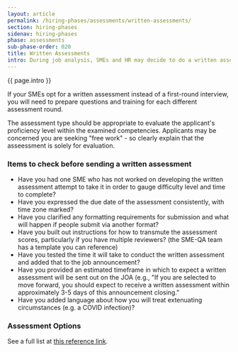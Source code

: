```yaml
---
layout: article
permalink: /hiring-phases/assessments/written-assessments/
section: hiring-phases
sidenav: hiring-phases
phase: assessments
sub-phase-order: 020
title: Written Assessments
intro: During job analysis, SMEs and HR may decide to do a written assessment instead of a first-round interview.
---
```


<p class="usa-intro">
  {{ page.intro }}
</p>

If your SMEs opt for a written assessment instead of a first-round interview, you will need to prepare questions and training for each different assessment round.

The assessment type should be appropriate to evaluate the applicant's proficiency level within the examined competencies. Applicants may be concerned you are seeking "free work" - so clearly explain that the asseessment is solely for evaluation.

### Items to check before sending a written assessment
- Have you had one SME who has not worked on developing the written assessment attempt to take it in order to gauge difficulty level and time to complete?
- Have you expressed the due date of the assessment consistently, with time zone marked?
- Have you clarified any formatting requirements for submission and what will happen if people submit via another format?
- Have you built out instructions for how to transmute the assessment scores, particularly if you have multiple reviewers? (the SME-QA team has a template you can reference)
- Have you tested the time it will take to conduct the written assessment and added that to the job announcement?
- Have you provided an estimated timeframe in which to expect a written assessment will be sent out on the JOA (e.g., "If you are selected to move forward, you should expect to receive a written assessment within approximately 3-5 days of this announcement closing."
- Have you added language about how you will treat extenuating circumstances (e.g. a COVID infection)?

### Assessment Options

See a full list at [this reference link](https://www.opm.gov/policy-data-oversight/assessment-and-selection/other-assessment-methods/).
